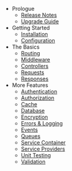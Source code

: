 - Prologue
    - [Release Notes](/docs/{{version}}/releases)
    - [Upgrade Guide](/docs/{{version}}/upgrade)
- Getting Started
    - [Installation](/docs/{{version}}/installation)
    - [Configuration](/docs/{{version}}/configuration)
- The Basics
    - [Routing](/docs/{{version}}/routing)
    - [Middleware](/docs/{{version}}/middleware)
    - [Controllers](/docs/{{version}}/controllers)
    - [Requests](/docs/{{version}}/requests)
    - [Responses](/docs/{{version}}/responses)
- More Features
    - [Authentication](/docs/{{version}}/authentication)
    - [Authorization](/docs/{{version}}/authorization)
    - [Cache](/docs/{{version}}/cache)
    - [Database](/docs/{{version}}/database)
    - [Encryption](/docs/{{version}}/encryption)
    - [Errors & Logging](/docs/{{version}}/errors)
    - [Events](/docs/{{version}}/events)
    - [Queues](/docs/{{version}}/queues)
    - [Service Container](/docs/{{version}}/container)
    - [Service Providers](/docs/{{version}}/providers)
    - [Unit Testing](/docs/{{version}}/testing)
    - [Validation](/docs/{{version}}/validation)